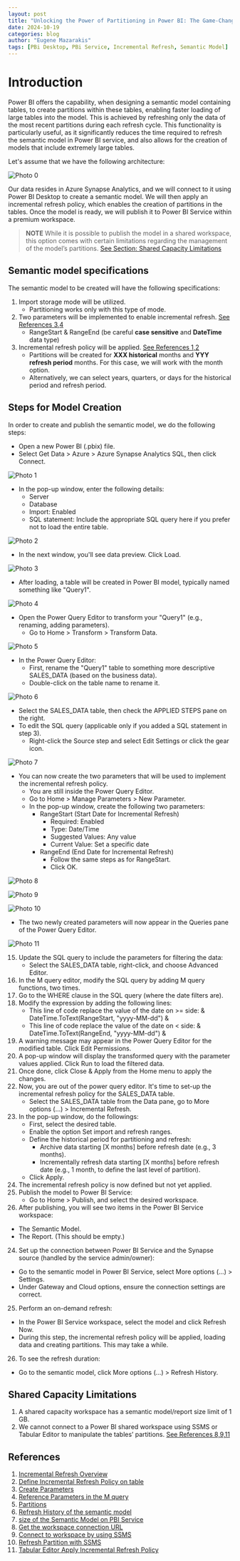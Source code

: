 ```yaml
---
layout: post
title: "Unlocking the Power of Partitioning in Power BI: The Game-Changer for Semantic Models!" 
date: 2024-10-19
categories: blog
author: "Eugene Mazarakis"
tags: [PBi Desktop, PBi Service, Incremental Refresh, Semantic Model]
---
```


# Introduction 
Power BI offers the capability, when designing a semantic model containing tables, to create partitions within these tables, enabling faster loading of large tables into the model. This is achieved by refreshing only the data of the most recent partitions during each refresh cycle. This functionality is particularly useful, as it significantly reduces the time required to refresh the semantic model in Power BI service, and also allows for the creation of models that include extremely large tables.

Let's assume that we have the following architecture:

![Photo 0](/assets/Img/BlogImages/004.BlogPost_19_10_2024/000.architecture.jpg)

Our data resides in Azure Synapse Analytics, and we will connect to it using Power BI Desktop to create a semantic model. We will then apply an incremental refresh policy, which enables the creation of partitions in the tables. Once the model is ready, we will publish it to Power BI Service within a premium workspace.

>  **NOTE**
> While it is possible to publish the model in a shared workspace, this option comes with certain limitations regarding the management of the model’s partitions. [See Section: Shared Capacity Limitations](#shared-capacity-limitations)


## Semantic model specifications
The semantic model to be created will have the following specifications:
1. Import storage mode will be utilized.
   - Partitioning works only with this type of mode.
3. Two parameters will be implemented to enable incremental refresh. [See References 3,4](#references)
   - RangeStart & RangeEnd (be careful **case sensitive** and **DateTime** data type)
4. Incremental refresh policy will be applied. [See References 1,2](#references)
   - Partitions will be created for **XXX historical** months and **YYY refresh period** months. For this case, we will work with the month option.
   - Alternatively, we can select years, quarters, or days for the historical period and refresh period.

## Steps for Model Creation
In order to create and publish the semantic model, we do the following steps:
- Open a new Power BI (.pbix) file.
- Select Get Data > Azure > Azure Synapse Analytics SQL, then click Connect.
   
![Photo 1](/assets/Img/BlogImages/004.BlogPost_19_10_2024/001.Get_Data.png) 


- In the pop-up window, enter the following details:
   - Server
   - Database
   - Import: Enabled
   - SQL statement: Include the appropriate SQL query here if you prefer not to load the entire table.

![Photo 2](/assets/Img/BlogImages/004.BlogPost_19_10_2024/002.Connect_to_synapse.png) 


- In the next window, you'll see data preview. Click Load.
   
![Photo 3](/assets/Img/BlogImages/004.BlogPost_19_10_2024/003.load_data_preview.png)


- After loading, a table will be created in Power BI model, typically named something like "Query1".

![Photo 4](/assets/Img/BlogImages/004.BlogPost_19_10_2024/004.Query_table_created.png) 


- Open the Power Query Editor to transform your "Query1" (e.g., renaming, adding parameters).
   - Go to Home > Transform > Transform Data.

![Photo 5](/assets/Img/BlogImages/004.BlogPost_19_10_2024/005.Transform_data.png) 


- In the Power Query Editor:
   - First, rename the "Query1" table to something more descriptive SALES_DATA (based on the business data).
   - Double-click on the table name to rename it.

![Photo 6](/assets/Img/BlogImages/004.BlogPost_19_10_2024/006.power_query_rename_table.png)
   
          
- Select the SALES_DATA table, then check the APPLIED STEPS pane on the right.
- To edit the SQL query (applicable only if you added a SQL statement in step 3).
    - Right-click the Source step and select Edit Settings or click the gear icon.
      
 ![Photo 7](/assets/Img/BlogImages/004.BlogPost_19_10_2024/007.applied_steps.png)

      
- You can now create the two parameters that will be used to implement the incremental refresh policy.
    - You are still inside the Power Query Editor.
    - Go to Home > Manage Parameters > New Parameter.
    - In the pop-up window, create the following two parameters:
         - RangeStart (Start Date for Incremental Refresh)
              - Required: Enabled
              - Type: Date/Time
              - Suggested Values: Any value
              - Current Value: Set a specific date
         - RangeEnd (End Date for Incremental Refresh)
             - Follow the same steps as for RangeStart.
             - Click OK.
                
![Photo 8](/assets/Img/BlogImages/004.BlogPost_19_10_2024/008.new_parameters.png)

![Photo 9](/assets/Img/BlogImages/004.BlogPost_19_10_2024/009.rangeStart.png)

![Photo 10](/assets/Img/BlogImages/004.BlogPost_19_10_2024/010.RangeEnd.png)    
 
         
- The two newly created parameters will now appear in the Queries pane of the Power Query Editor.

![Photo 11](/assets/Img/BlogImages/004.BlogPost_19_10_2024/011.params.png)



15. Update the SQL query to include the parameters for filtering the data:
    - Select the SALES_DATA table, right-click, and choose Advanced Editor.
16. In the M query editor, modify the SQL query by adding M query functions, two times.
17. Go to the WHERE clause in the SQL query (where the date filters are).
18. Modify the expression by adding the following lines:
    - This line of code replace the value of the date on >= side: & DateTime.ToText(RangeStart, "yyyy-MM-dd") &
    - This line of code replace the value of the date on < side: & DateTime.ToText(RangeEnd, "yyyy-MM-dd") &
19. A warning message may appear in the Power Query Editor for the modified table. Click Edit Permissions.
20. A pop-up window will display the transformed query with the parameter values applied. Click Run to load the filtered data.
21. Once done, click Close & Apply from the Home menu to apply the changes.
22. Now, you are out of the power query editor. It's time to set-up the incremental refresh policy for the SALES_DATA table.
    - Select the SALES_DATA table from the Data pane, go to More options (...) > Incremental Refresh.
23. In the pop-up window, do the followings:
    - First, select the desired table.
    - Enable the option Set import and refresh ranges.
    - Define the historical period for partitioning and refresh:
      - Archive data starting [X months] before refresh date (e.g., 3 months).
      - Incrementally refresh data starting [X months] before refresh date (e.g., 1 month, to define the last level of partition).
    - Click Apply.
24. The incremental refresh policy is now defined but not yet applied.
25. Publish the model to Power BI Service:
    - Go to Home > Publish, and select the desired workspace.
26. After publishing, you will see two items in the Power BI Service workspace:
   - The Semantic Model.
   - The Report. (This should be empty.)
24. Set up the connection between Power BI Service and the Synapse source (handled by the service admin/owner):
   - Go to the semantic model in Power BI Service, select More options (...) > Settings.
   - Under Gateway and Cloud options, ensure the connection settings are correct.
25. Perform an on-demand refresh:
   - In the Power BI Service workspace, select the model and click Refresh Now.
   - During this step, the incremental refresh policy will be applied, loading data and creating partitions. This may take a while.
26. To see the refresh duration:
   -	Go to the semantic model, click More options (...) > Refresh History.




## Shared Capacity Limitations
1. A shared capacity workspace has a semantic model/report size limit of 1 GB.
2. We cannot connect to a Power BI shared workspace using SSMS or Tabular Editor to manipulate the tables’ partitions. [See References 8,9,11](#references)


## References
1. [Incremental Refresh Overview](https://learn.microsoft.com/en-us/power-bi/connect-data/incremental-refresh-overview)
2. [Define Incremental Refresh Policy on table](https://learn.microsoft.com/en-us/power-bi/connect-data/incremental-refresh-configure#define-policy)
3. [Create Parameters](https://learn.microsoft.com/en-us/power-bi/connect-data/desktop-dynamic-m-query-parameters#create-and-use-dynamic-parameters)
4. [Reference Parameters in the M query](https://learn.microsoft.com/en-us/power-bi/connect-data/desktop-dynamic-m-query-parameters#reference-the-parameters-in-the-m-query)
5. [Partitions](https://learn.microsoft.com/en-us/power-bi/connect-data/incremental-refresh-xmla#partitions)
6. [Refresh History of the semantic model](https://learn.microsoft.com/en-us/power-bi/enterprise/service-premium-connect-tools#semantic-model-refresh)
7. [size of the Semantic Model on PBI Service](https://community.fabric.microsoft.com/t5/Service/How-do-I-check-the-size-of-a-dataset-published-to-to-the-Power/m-p/1054316#M94213)
8. [Get the workspace connection URL](https://learn.microsoft.com/en-us/power-bi/enterprise/service-premium-connect-tools#to-get-the-workspace-connection-url)
9. [Connect to workspace by using SSMS](https://learn.microsoft.com/en-us/power-bi/enterprise/service-premium-connect-tools#connect-to-a-workspace-by-using-ssms)
10. [Refresh Partition with SSMS](https://learn.microsoft.com/en-us/power-bi/connect-data/incremental-refresh-xmla#refresh-management-with-sql-server-management-studio)
11. [Tabular Editor Apply Incremental Refresh Policy](https://learn.microsoft.com/en-us/power-bi/connect-data/incremental-refresh-xmla#apply-refresh-policy) 
